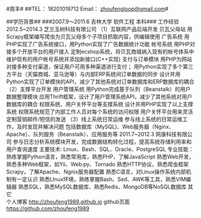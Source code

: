 #周丰#
##TEL：  18201019712       Email： zhoufengloop@gmail.com#

##学历背景##
###2007.9～2011.6   吉林大学   软件工程  本科###
工作经验                                                                                 
2012.5~2014.3      芝兰玉树科技有限公司
        （1）互联网产品后端开发
            贝瓦父母站
                用Scrapy框架编写爬虫为贝瓦父母多个子项目抓取内容，供编辑使用
            广告系统
                用PHP实现了广告系统接口，用Python实现了广告数据统计功能
            帐号系统
                用PHP对接多个开放平台的用户接入
                定制ecshop系统，将贝瓦商城纳入现有的帐号体系中
                维护现有的用户帐号系统并添加新接口(C++实现)
            支付与订单模块
                用PHP为网站对接多种支付渠道，保证用户可用多种渠道进行支付；
                用Python实现了多个第三方平台（天猫商城、亚马逊等）与内部ERP系统间订单数据的同步
                设计并用Python实现了订单模块的API，减少了其他系统对订单数据库和ERP数据库的耦合
        （2）支撑平台开发
            用户管理系统
                用Python完成基于队列（Beanstalk）的用户数据整理模块
                应用Thrift框架，设计了用户管理系统API，减少了其他系统对用户数据库的耦合
            权限系统、用户关怀平台等支撑系统
                设计并用PHP实现了以上支撑系统
                权限系统规范了内部工作人员对每个系统的访问权限
                用户关怀平台用来灵活定制营销邮件/短信的发送
        （3）线上系统日常运维
            参与线上系统的日常运维工作，及时发现并解决问题
            包括数据库（MySQL)、Web服务器（Nginx、Apache）、队列服务（Beanstalk）、应用服务等
2011.7~2012.3   网康科技有限公司
        参与日志分析系统模块开发，完成数据结构转化过程，提高系统存储利用率和用户查询速度
主要技术:   Linux、Bash、SQL、Oracle、PostgreSQL
专业技能：                                                                           
        熟练掌握Python语言，熟悉常用库，熟悉PHP，了解JavaScript
        熟悉Web开发，熟悉多种Web框架，如Yii、Web.py、Tornado
        熟悉HTTP协议，熟悉爬虫框架Scrapy，了解Apache、Ngnix服务器配置
        熟悉C语言，对Linux操作系统内部机制有一定认识
        熟悉LInux环境，熟练掌握Bash、Sed、AWK等工具，熟悉VIM编辑器
        熟悉SQL，熟悉MySQL数据库、熟悉Redis、MongoDB等NoSQL数据库
其它                                                                                    
        个人博客  http://zhoufeng1989.github.io
        github页面  https://github.com/zhoufeng1989
